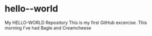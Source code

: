 # hello--world
My HELLO-WORLD Repository
This is my first GitHub excercise.
This morning I've had Bagle and Creamcheese 
